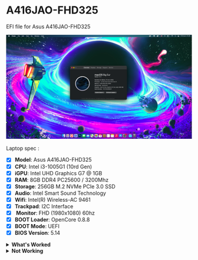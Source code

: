 # A416JAO-FHD325
EFI file for Asus A416JAO-FHD325

![Screenshot](/screenshot.png)

Laptop spec :
- [x] <b>Model</b>: Asus A416JAO-FHD325
- [x] <b>CPU</b>: Intel i3-1005G1 (10rd Gen)
- [x] <b>iGPU</b>: Intel UHD Graphics G7 @ 1GB
- [x] <b>RAM</b>: 8GB DDR4 PC25600 / 3200Mhz
- [x] <b>Storage</b>: 256GB M.2 NVMe PCIe 3.0 SSD
- [x] <b>Audio</b>: Intel Smart Sound Technology
- [x] <b>Wifi</b>: Intel(R) Wireless-AC 9461 
- [x] <b>Trackpad</b>: I2C Interface
- [x] <b> Monitor</b>: FHD (1980x1080) 60hz
- [x] <b>BOOT Loader</b>: OpenCore 0.8.8
- [x] <b>BOOT Mode</b>: UEFI
- [x] <b>BIOS Version</b>: 5.14

<details>
<summary><strong> What's Worked </strong></summary>
<br>

| Feature                              | Status | Dependency          |
| :----------------------------------- | ------ | ------------------- |
| QE/CI Enabled Graphics               | ✅ | Config Inject + WhateverGreen.kext |
| Brightness Adjustments               | ✅   | BrightnessAdjust.kext + WhateverGreen.kext |
| CPU Power Management               | ✅   | CPUFriend.kext Costum |
| Audio (C-Media(R))     | ✅  | UTBMap.kext + USBToolBox.kext |
| Trackpad ASUEI2C    | ✅   | VoodoI2C.kext + VoodoI2CHID.kext |
| FN Keys                 | ✅   | DSDT Patch |
| Keyboard backlight      | ✅ | AsusSMC.kext + DSDT Patch |
| Battery Indicator                    | ✅   | ECEnabler.kext + Lilu.kext |
| USB 3.0 and Type-C         | ✅   | SSDT Patch |
| Sleep,Restart and Shutdown                      | ✅   | DSDT Patch |

</details>

<details>
<summary><strong> Not Working </strong></summary>
<br>

| Feature                              | Status | Dependency          |
| :----------------------------------- | ------ | ------------------- |
| Builtin WebCam              | ❌   | Feature = Bugs |
| HDMI out                | ❌   | Icelake lmao |


</details>


